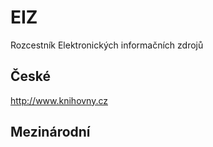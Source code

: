 # EIZ
Rozcestník Elektronických informačních zdrojů


## České 
<http://www.knihovny.cz>



## Mezinárodní 

